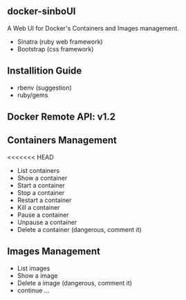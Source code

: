 ## docker-sinboUI
A Web UI for Docker's Containers and Images management.

* Sinatra (ruby web framework)
* Bootstrap (css framework)

## Installition Guide
* rbenv (suggestion)
* ruby/gems

## Docker Remote API: v1.2

## Containers Management
<<<<<<< HEAD
* List containers
* Show a container
* Start a container
* Stop a container
* Restart a container
* Kill a container
* Pause a container
* Unpause a container
* Delete a container (dangerous, comment it)

## Images Management
* List images
* Show a image
* Delete a image (dangerous, comment it)
* continue ...


